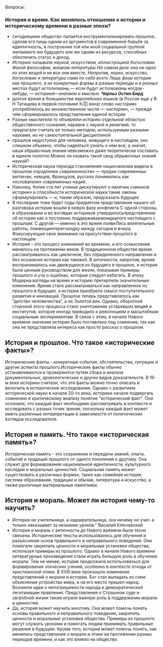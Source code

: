 Вопросы: 
### История и время. Как менялось отношение к истории и историческому времени в разные эпохи? 
- сегодняшнее общество пытается инструментализировать прошлое, сделав его лишь одним из аргументов в современной борьбе за идентичность, в построении той или иной социальной группой желаемого ею будущего или же одним из ресурсов, способных обеспечить статус и доход.
- *Историю называли наукой, искусством, иллюстрацией богословия. Фазой философии, жанром литературы На самом деле она ни одна из этих вещей и не все они вместе, Напротив, наука, искусство, богословие и литература сами по себе всего Лишь фазы истории как прошлого, а их конкретные формы в разные периоды и в разных местах будут истолкованы,— если будут истолкованы когдае-нибудь, — историей—знанием и мыслью.* ***Чарльз Остин Бирд***
- долгое время в большинстве европейских языков (в России еще у В Н Татищева в первой половине Х\/||| века) слово «история» употреблялось во множественном числе — «истории», — прежде чем сформировалось представление единой истории
- Разные мыслители то объявляли историю отдельной областью общественного сознания, наравне с наукой и религией, то предлагали считать ее только методом, используемым разными науками, но не самостоятельной дисциплиной
- прошлое недоступно для человека, живущего в настоящем, оно слишком объемно, чтобы надеяться узнать о нем все, а значит, наши обрывочные знания невозможно даже теоретически составить в единое полотно Можно ли назвать такой свод обрывочных знаний наукой?
- Историческая наука периода становления национализма видела в прошлом «продление современности» — предки современных англичан, немцев, Французов, русских понимались как «основатели» современных наций.
- Наконец. более ста лет ученые дискутируют о наличии «законов истории» и способности исторической науки такие законы сформулировать — и, таким образом, предсказать будущее
- В последние тоже будет годы предметом представления нашего об разговора истории вошли в новую фазу конфликта С одной стороны, в образовании и во взглядах историков утвердилосьпредставление об истории как о постоянно поддерживаемомдиалоге настоящего с прошлым. С другой — именно в это время появиЛись влиятельные работы, помающиеперегородку между сегодня и вчера, Фокусирующие свое внимание на присутствии прошлого в настоящем
- История - это процесс изменений во времени, и его осмысление менялось на протяжении веков. В традиционном обществе время рассматривалось как цикличное, без определенного направления и без осознания истории как таковой. В античности, напротив, время воспринималось как движущееся из будущего в прошлое, и история была ценным руководством для жизни, показывая примеры прошлого и уча о ошибках, которые следует избегать. В эпоху Модерна взгляды на время и историю претерпели значительные изменения. Время стало рассматриваться как направленное из прошлого в будущее, а история приобрела смысл поступательного развития и инноваций. Прошлое теперь представлялось как “детство человечества”, а не Золотой век. Однако, оборотной стороной этого процесса стало уничтожение устаревших вещей и институтов, которое иногда приводило к революциям и масштабным социальным экспериментам. В связи с этим, в начале Нового времени значение истории было поставлено под сомнение, так как она не представляла интереса как просто рассказ о прошлом.
## История и прошлое. Что такое «исторические факты»? 

Исторические факты - конкретные события, обстоятельства, ситуации и другие аспекты прошлого.Исторические факты обычно устанавливаются и проверяются путем сбора и анализа документальных, археологических и других видов доказательств. В 19-м веке историки считали, что эти факты можно точно описать и включить в исторические исследования. Однако с развитием исторической науки в начале 20-го века, историки начали подвергать сомнению и критическому анализу понятие “исторический факт”. Они осознали, что каждый факт необходимо рассматривать в контексте и исследовать с разных точек зрения, поскольку каждый факт может иметь различные интерпретации в зависимости от политических взглядов исследователя.
## История и память. Что такое «историческая память»? 
Историческая память - это сохранение и передача знаний, опыта, событий и традиций прошлого от одного поколения к другому. Она служит для формирования национальной идентичности, культурного наследия и моральных ценностей. Социальная память может существовать в различных формах, таких как семейная история, система образования, традиции и обычаи, литература и искусство, а также различные материальные памятники.

## История и мораль. Может ли история чему-то научить? 
- История не учительница. а надзирательница, она ничему не учит. а только наказывает за незнание уроков." Василий Ключевский
- История и мораль с античности до Нового времени были тесно связаны. Исторические тексты использовались для обучения и разъяснения основ правильного и неправильного поведения. Они помогали закрепить ценности и моральные установки общества, используя примеры из прошлого. Однако в начале Нового времени литературные произведения стали играть большую роль в обучении морали. Тем не менее, история продолжала использоваться для формирования этических учений, особенно в контексте отхода от христианской этики. В XVIII веке произошло изменение представлений о морали и истории. Бог стал выпадать из схем объяснения устройства мира, и на его место пришел народ. Возникли идеи о непогрешимости народа и демократической легитимации правления. Представления о Страшном суде и загробной жизни также играли важную роль в поддержании морали и ценностей.
- Да, история может научить многому. Она может помочь понять основы правильного и неправильного поведения, закрепить ценности и моральные установки общества. Примеры из прошлого могут служить уроками и помогать людям принимать правильные решения в будущем. Кроме того, история может помочь понять, как менялись представления о морали и этике на протяжении разных периодов времени, и как это влияло на общество.